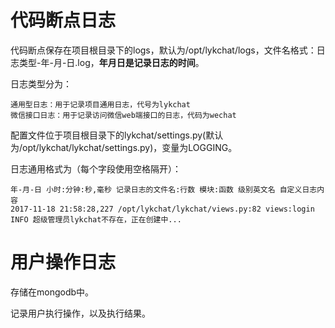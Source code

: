 # 代码断点日志

代码断点保存在项目根目录下的logs，默认为/opt/lykchat/logs，文件名格式：日志类型-年-月-日.log，**年月日是记录日志的时间**。

日志类型分为：
	
	通用型日志：用于记录项目通用日志，代号为lykchat
	微信接口日志：用于记录访问微信web端接口的日志，代码为wechat

配置文件位于项目根目录下的lykchat/settings.py(默认为/opt/lykchat/lykchat/settings.py)，变量为LOGGING。

日志通用格式为（每个字段使用空格隔开）：

	年-月-日 小时:分钟:秒,毫秒 记录日志的文件名:行数 模块:函数 级别英文名 自定义日志内容
	2017-11-18 21:58:28,227 /opt/lykchat/lykchat/views.py:82 views:login INFO 超级管理员lykchat不存在，正在创建中...


# 用户操作日志

存储在mongodb中。

记录用户执行操作，以及执行结果。